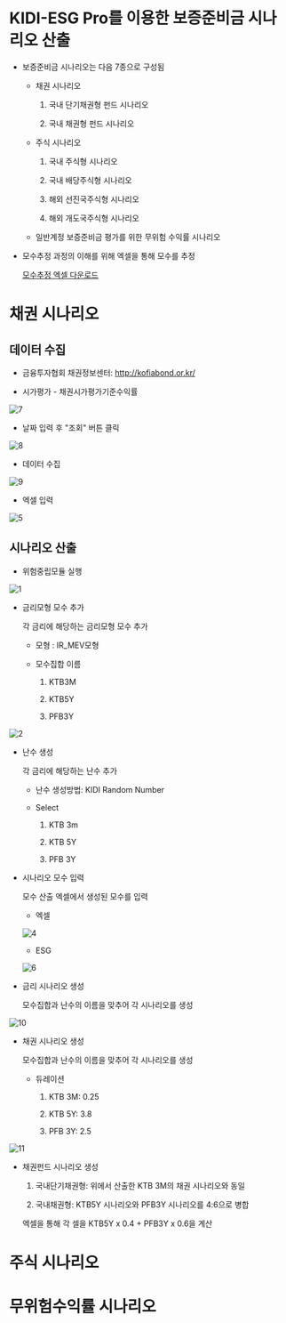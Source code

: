 # KIDI-ESG Pro를 이용한 보증준비금 시나리오 산출

- 보증준비금 시나리오는 다음 7종으로 구성됨

  - 채권 시나리오
    
    1. 국내 단기채권형 펀드 시나리오
    
    2. 국내 채권형 펀드 시나리오
    
  - 주식 시나리오
  
    1. 국내 주식형 시나리오

    2. 국내 배당주식형 시나리오

    3. 해외 선진국주식형 시나리오

    4. 해외 개도국주식형 시나리오

  - 일반계정 보증준비금 평가를 위한 무위험 수익률 시나리오

- 모수추정 과정의 이해를 위해 엑셀을 통해 모수를 추정

  [모수추정 엑셀 다운로드](https://github.com/dopplix/opendocs/raw/master/calib.xlsx "calib")

# 채권 시나리오

## 데이터 수집

- 금융투자협회 채권정보센터: http://kofiabond.or.kr/

- 시가평가 - 채권시가평가기준수익률

![7](https://user-images.githubusercontent.com/31100072/89998764-eb736680-dcc8-11ea-9905-55899dd97045.png)

- 날짜 입력 후 "조회" 버튼 클릭

![8](https://user-images.githubusercontent.com/31100072/89999165-65a3eb00-dcc9-11ea-9f33-ee23c500106b.png)

- 데이터 수집

![9](https://user-images.githubusercontent.com/31100072/89998783-f0d0b100-dcc8-11ea-9ccf-c0f0a3e3d793.png)

- 엑셀 입력

![5](https://user-images.githubusercontent.com/31100072/89999647-098d9680-dcca-11ea-9e6e-884c275aa1a7.png)

## 시나리오 산출

- 위험중립모듈 실행

![1](https://user-images.githubusercontent.com/31100072/89999857-5cffe480-dcca-11ea-9dcd-3ea6f8f55c9f.PNG)

- 금리모형 모수 추가

  각 금리에 해당하는 금리모형 모수 추가
  
  - 모형 : IR_MEV모형
  
  - 모수집합 이름
    
    1. KTB3M
    
    2. KTB5Y
    
    3. PFB3Y
    
![2](https://user-images.githubusercontent.com/31100072/90000053-9f292600-dcca-11ea-8382-4cff0cc0c724.PNG)

- 난수 생성

  각 금리에 해당하는 난수 추가
  
  - 난수 생성방법: KIDI Random Number
  
  - Select
  
    1. KTB 3m
    
    2. KTB 5Y
    
    3. PFB 3Y

- 시나리오 모수 입력

  모수 산출 엑셀에서 생성된 모수를 입력
  
  - 엑셀
  
  ![4](https://user-images.githubusercontent.com/31100072/90000401-165eba00-dccb-11ea-8a9a-cf27aae68286.png)
  
  - ESG

  ![6](https://user-images.githubusercontent.com/31100072/90000285-ec0cfc80-dcca-11ea-9443-008529ae7fb3.PNG)
  
- 금리 시나리오 생성
  
  모수집합과 난수의 이름을 맞추어 각 시나리오를 생성
  
![10](https://user-images.githubusercontent.com/31100072/90001038-e5cb5000-dccb-11ea-84c0-fa11ac4910df.PNG)

- 채권 시나리오 생성

  모수집합과 난수의 이름을 맞추어 각 시나리오를 생성
  
  - 듀레이션
  
    1. KTB 3M: 0.25
    
    2. KTB 5Y: 3.8
    
    3. PFB 3Y: 2.5
    
![11](https://user-images.githubusercontent.com/31100072/90001048-e95ed700-dccb-11ea-89ea-c3978f78ad9f.PNG)

- 채권펀드 시나리오 생성

  1. 국내단기채권형: 위에서 산출한 KTB 3M의 채권 시나리오와 동일
  
  2. 국내채권형: KTB5Y 시나리오와 PFB3Y 시나리오를 4:6으로 병합
  
    엑셀을 통해 각 셀을 KTB5Y x 0.4 + PFB3Y x 0.6을 계산
    
# 주식 시나리오



# 무위험수익률 시나리오
